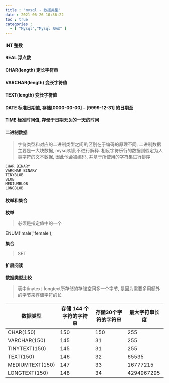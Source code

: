 ```yaml
---
title : "mysql - 数据类型"
date : 2021-06-26 10:36:22
toc : true
categories :
  - [ "Mysql","Mysql 基础" ]
---
```


#### INT 整数

#### REAL 浮点数

#### CHAR(length) 定长字符串

#### VARCHAR(length) 变长字符值

#### TEXT(length) 变长字符值

#### DATE  标准日期值, 存储[0000-00-00] - [9999-12-31] 的日期至

#### TIME  标准时间值, 存储于日期无关的一天的时间

#### 二进制数据

> 字符类型和对应的二进制类型之间的区别在于编码的原理不同, 二进制数据主要是一大块数据, mysql对此不进行解释. 相反字符乐行的数据则假定为人类字符的文本数据,
> 因此他会被编码, 并基于所使用的字符集进行排序

```
CHAR BINARY
VARCHAR BINARY
TINYBLOB
BLOB
MEDIUMBLOB
LONGBLOB
```

#### 枚举和集合

**枚举**

> 必须是指定值中的一个


ENUM('male','female');

**集合**

> SET

#### 扩展阅读

**数据类型比较**

> 表中tinytext-longtext所存储的存储空间多一个字节, 是因为需要多用额外的字节来存储字符的长

| 数据类型            | 存储 144 个字符的字符串 | 存储30个字符的字符串 | 最大字符串长度    |
|-----------------|----------------|-------------|------------|
| CHAR(150)       | 150            | 150         | 255        |
| VARCHAR(150)    | 145            | 31          | 255        |
| TINYTEXT(150)   | 145            | 31          | 255        |
| TEXT(150)       | 146            | 32          | 65535      |
| MEDIUMTEXT(150) | 147            | 33          | 16777215   |
| LONGTEXT(150)   | 148            | 34          | 4294967295 |


